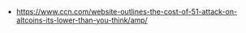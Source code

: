 - https://www.ccn.com/website-outlines-the-cost-of-51-attack-on-altcoins-its-lower-than-you-think/amp/
